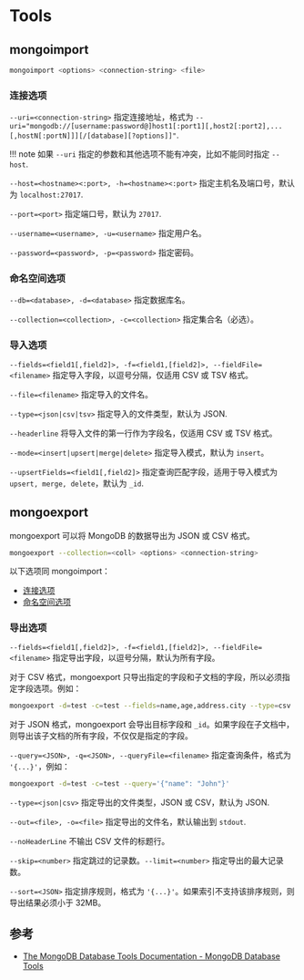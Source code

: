 # Tools

## mongoimport

```sh
mongoimport <options> <connection-string> <file>
```

### 连接选项

`--uri=<connection-string>` 指定连接地址，格式为 `--uri="mongodb://[username:password@]host1[:port1][,host2[:port2],...[,hostN[:portN]]][/[database][?options]]"`.

!!! note
    如果 `--uri` 指定的参数和其他选项不能有冲突，比如不能同时指定 `--host`.

`--host=<hostname><:port>, -h=<hostname><:port>` 指定主机名及端口号，默认为 `localhost:27017`.

`--port=<port>` 指定端口号，默认为 `27017`.

`--username=<username>, -u=<username>` 指定用户名。

`--password=<password>, -p=<password>` 指定密码。

### 命名空间选项

`--db=<database>, -d=<database>` 指定数据库名。

`--collection=<collection>, -c=<collection>` 指定集合名（必选）。

### 导入选项

`--fields=<field1[,field2]>, -f=<field1,[field2]>, --fieldFile=<filename>` 指定导入字段，以逗号分隔，仅适用 CSV 或 TSV 格式。

`--file=<filename>` 指定导入的文件名。

`--type=<json|csv|tsv>` 指定导入的文件类型，默认为 JSON.

`--headerline` 将导入文件的第一行作为字段名，仅适用 CSV 或 TSV 格式。

`--mode=<insert|upsert|merge|delete>` 指定导入模式，默认为 `insert`。

`--upsertFields=<field1[,field2]>` 指定查询匹配字段，适用于导入模式为 `upsert, merge, delete`，默认为 `_id`.

## mongoexport

mongoexport 可以将 MongoDB 的数据导出为 JSON 或 CSV 格式。

```sh
mongoexport --collection=<coll> <options> <connection-string>
```

以下选项同 mongoimport：

- [连接选项](#连接选项)
- [命名空间选项](#命名空间选项)

### 导出选项

`--fields=<field1[,field2]>, -f=<field1,[field2]>, --fieldFile=<filename>` 指定导出字段，以逗号分隔，默认为所有字段。

对于 CSV 格式，mongoexport 只导出指定的字段和子文档的字段，所以必须指定字段选项。例如：

```sh
mongoexport -d=test -c=test --fields=name,age,address.city --type=csv
```

对于 JSON 格式，mongoexport 会导出目标字段和 `_id`。如果字段在子文档中，则导出该子文档的所有字段，不仅仅是指定的字段。

`--query=<JSON>, -q=<JSON>, --queryFile=<filename>` 指定查询条件，格式为 `'{...}'`，例如：

```sh
mongoexport -d=test -c=test --query='{"name": "John"}'
```

`--type=<json|csv>` 指定导出的文件类型，JSON 或 CSV，默认为 JSON.

`--out=<file>, -o=<file>` 指定导出的文件名，默认输出到 `stdout`.

`--noHeaderLine` 不输出 CSV 文件的标题行。

`--skip=<number>` 指定跳过的记录数。`--limit=<number>` 指定导出的最大记录数。

`--sort=<JSON>` 指定排序规则，格式为 `'{...}'`。如果索引不支持该排序规则，则导出结果必须小于 32MB。

## 参考

- [The MongoDB Database Tools Documentation - MongoDB Database Tools](https://www.mongodb.com/docs/database-tools/)
